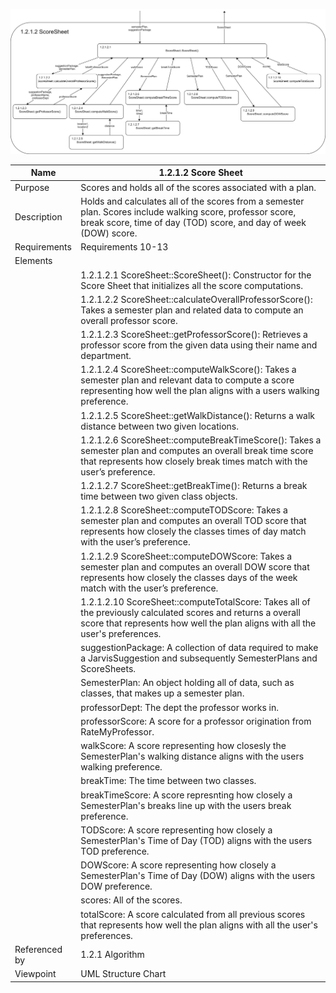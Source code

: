 ![Score Sheet Structure Chart](TeamTwoFiles/ScoreSheetStructureChart.svg)

| Name | 1.2.1.2 Score Sheet |
| ----------- | ----------- |
| Purpose | Scores and holds all of the scores associated with a plan. |
| Description | Holds and calculates all of the scores from a semester plan. Scores include walking score, professor score, break score, time of day (TOD) score, and day of week (DOW) score. |
| Requirements | Requirements 10-13 |
| Elements | 
| | 1.2.1.2.1  ScoreSheet::ScoreSheet(): Constructor for the Score Sheet that initializes all the score computations.
| | 1.2.1.2.2  ScoreSheet::calculateOverallProfessorScore(): Takes a semester plan and related data to compute an overall professor score.
| | 1.2.1.2.3  ScoreSheet::getProfessorScore(): Retrieves a professor score from the given data using their name and department.
| | 1.2.1.2.4  ScoreSheet::computeWalkScore(): Takes a semester plan and relevant data to compute a score representing how well the plan aligns with a users walking preference.
| | 1.2.1.2.5  ScoreSheet::getWalkDistance(): Returns a walk distance between two given locations.
| | 1.2.1.2.6  ScoreSheet::computeBreakTimeScore(): Takes a semester plan and computes an overall break time score that represents how closely break times match with the user’s preference.
| | 1.2.1.2.7  ScoreSheet::getBreakTime(): Returns a break time between two given class objects.
| | 1.2.1.2.8  ScoreSheet::computeTODScore: Takes a semester plan and computes an overall TOD score that represents how closely the classes times of day match with the user’s preference.
| | 1.2.1.2.9  ScoreSheet::computeDOWScore: Takes a semester plan and computes an overall DOW score that represents how closely the classes days of the week match with the user’s preference. |
| | 1.2.1.2.10 ScoreSheet::computeTotalScore: Takes all of the previously calculated scores and returns a overall score that represents how well the plan aligns with all the user's preferences.|
| | suggestionPackage: A collection of data required to make a JarvisSuggestion and subsequently SemesterPlans and ScoreSheets.
| | SemesterPlan: An object holding all of data, such as classes, that makes up a semester plan.
| | professorDept: The dept the professor works in.
| | professorScore: A score for a professor origination from RateMyProfessor.
| | walkScore: A score representing how closesly the SemesterPlan's walking distance aligns with the users walking preference.
| | breakTime: The time between two classes.
| | breakTimeScore: A score represnting how closely a SemesterPlan's breaks line up with the users break preference.
| | TODScore: A score representing how closely a SemesterPlan's Time of Day (TOD) aligns with the users TOD preference.
| | DOWScore: A score representing how closely a SemesterPlan's Time of Day (DOW) aligns with the users DOW preference.
| | scores: All of the scores.
| | totalScore: A score calculated from all previous scores that represents how well the plan aligns with all the user's preferences.
| Referenced by | 1.2.1 Algorithm |
| Viewpoint | UML Structure Chart |


